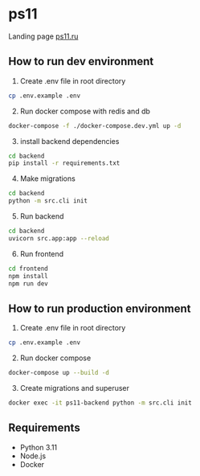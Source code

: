 # ps11
Landing page [ps11.ru](https://ps11.ru)

## How to run dev environment

1. Create .env file in root directory
```bash
cp .env.example .env
```

2. Run docker compose with redis and db
```bash
docker-compose -f ./docker-compose.dev.yml up -d 
```

3. install backend dependencies
```bash
cd backend
pip install -r requirements.txt
```

4. Make migrations
```bash
cd backend
python -m src.cli init
```

5. Run backend
```bash
cd backend
uvicorn src.app:app --reload
```

6. Run frontend
```bash
cd frontend
npm install
npm run dev
```

## How to run production environment
1. Create .env file in root directory
```bash
cp .env.example .env
```

2. Run docker compose
```bash
docker-compose up --build -d
```

3. Create migrations and superuser
```bash
docker exec -it ps11-backend python -m src.cli init
```

## Requirements
- Python 3.11
- Node.js
- Docker
